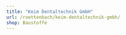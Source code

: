 ```yaml
---
title: "Keim Dentaltechnik GmbH"
url: /roettenbach/keim-dentaltechnik-gmbh/
shop: Baustoffe
---
```

